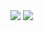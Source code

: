 <img src="https://img.shields.io/badge/html5-E34F26?style=for-the-badge&logo=html5&logoColor=white">

<img src="https://img.shields.io/badge/Spring-6DB33F?style=for-the-badge&logo=Spring&logoColor=white">
